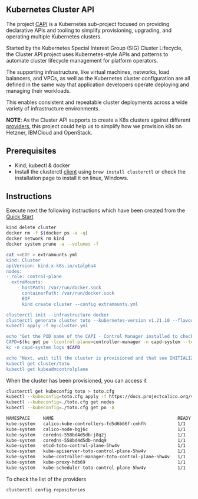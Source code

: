 ## Kubernetes Cluster API

The project [CAPI](https://cluster-api.sigs.k8s.io/) is a Kubernetes sub-project focused on providing declarative APIs and tooling to simplify provisioning, upgrading, and operating multiple Kubernetes clusters.

Started by the Kubernetes Special Interest Group (SIG) Cluster Lifecycle, the Cluster API project uses Kubernetes-style APIs and patterns to automate cluster lifecycle management for platform operators. 

The supporting infrastructure, like virtual machines, networks, load balancers, and VPCs, as well as the Kubernetes cluster configuration are all defined in the same way that application developers operate deploying and managing their workloads. 

This enables consistent and repeatable cluster deployments across a wide variety of infrastructure environments.

**NOTE**: As the Cluster API supports to create a K8s clusters against different [providers](https://cluster-api.sigs.k8s.io/reference/providers.html), this project could help us to simplify how we provision k8s on Hetzner, IBMCloud and OpenStack.

## Prerequisites

- Kind, kubectl & docker
- Install the clusterctl [client](https://cluster-api.sigs.k8s.io/user/quick-start.html#install-clusterctl) using `brew install clusterctl` or check the installation page
  to install it on linux, Windows.

## Instructions


Execute next the following instructions which have been created from the [Quick Start](https://cluster-api.sigs.k8s.io/user/quick-start.html#install-clusterctl)
```bash
kind delete cluster
docker rm -f $(docker ps -a -q)
docker network rm kind
docker system prune -a --volumes -f

cat <<EOF > extramounts.yml
kind: Cluster
apiVersion: kind.x-k8s.io/v1alpha4
nodes:
- role: control-plane
  extraMounts:
    - hostPath: /var/run/docker.sock
      containerPath: /var/run/docker.sock
      EOF
      kind create cluster --config extramounts.yml

clusterctl init --infrastructure docker
clusterctl generate cluster toto --kubernetes-version v1.21.10 --flavor development > my-cluster.yml
kubectl apply -f my-cluster.yml

echo "Get the POD name of the CAPI - Control Manager installed to check its log"
CAPD=$(kc get po -lcontrol-plane=controller-manager -n capd-system --template '{{range .items}}{{.metadata.name}}{{end}}')
kc -n capd-system logs $CAPD

echo "Next, wait till the cluster is provisioned and that see INITIALIZED status of the kubeadmcontrolplane is TRUE"
kubectl get cluster/toto
kubectl get kubeadmcontrolplane
```

When the cluster has been provisioned, you can access it
```bash
clusterctl get kubeconfig toto > toto.cfg
kubectl --kubeconfig=toto.cfg apply -f https://docs.projectcalico.org/v3.21/manifests/calico.yaml
kubectl --kubeconfig=./toto.cfg get nodes
kubectl --kubeconfig=./toto.cfg get po -A

NAMESPACE     NAME                                               READY   STATUS    RESTARTS   AGE
kube-system   calico-kube-controllers-fd5d6b66f-cmhfh            1/1     Running   0          2m1s
kube-system   calico-node-bgj6c                                  1/1     Running   0          2m1s
kube-system   coredns-558bd4d5db-j8q2j                           1/1     Running   0          11m
kube-system   coredns-558bd4d5db-nndq9                           1/1     Running   0          11m
kube-system   etcd-toto-control-plane-5hw4v                      1/1     Running   0          11m
kube-system   kube-apiserver-toto-control-plane-5hw4v            1/1     Running   0          11m
kube-system   kube-controller-manager-toto-control-plane-5hw4v   1/1     Running   0          11m
kube-system   kube-proxy-hdb69                                   1/1     Running   0          11m
kube-system   kube-scheduler-toto-control-plane-5hw4v            1/1     Running   0          11m
```

To check the list of the providers
```bash
clusterctl config repositories
```

